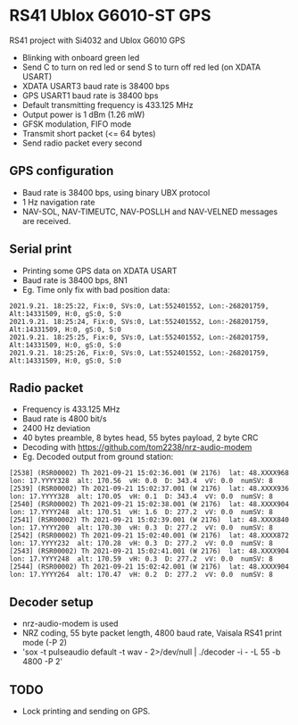 # RS41 Ublox G6010-ST GPS

RS41 project with Si4032 and Ublox G6010 GPS
* Blinking with onboard green led
* Send C to turn on red led or send S to turn off red led (on XDATA USART)
* XDATA USART3 baud rate is 38400 bps
* GPS USART1 baud rate is 38400 bps
* Default transmitting frequency is 433.125 MHz
* Output power is 1 dBm (1.26 mW)
* GFSK modulation, FIFO mode
* Transmit short packet (<= 64 bytes)
* Send radio packet every second

## GPS configuration
* Baud rate is 38400 bps, using binary UBX protocol
* 1 Hz navigation rate
* NAV-SOL, NAV-TIMEUTC, NAV-POSLLH and NAV-VELNED messages are received.

## Serial print
* Printing some GPS data on XDATA USART
* Baud rate is 38400 bps, 8N1
* Eg. Time only fix with bad position data:
```
2021.9.21. 18:25:22, Fix:0, SVs:0, Lat:552401552, Lon:-268201759, Alt:14331509, H:0, gS:0, S:0
2021.9.21. 18:25:24, Fix:0, SVs:0, Lat:552401552, Lon:-268201759, Alt:14331509, H:0, gS:0, S:0
2021.9.21. 18:25:25, Fix:0, SVs:0, Lat:552401552, Lon:-268201759, Alt:14331509, H:0, gS:0, S:0
2021.9.21. 18:25:26, Fix:0, SVs:0, Lat:552401552, Lon:-268201759, Alt:14331509, H:0, gS:0, S:0
```

## Radio packet
* Frequency is 433.125 MHz
* Baud rate is 4800 bit/s
* 2400 Hz deviation
* 40 bytes preamble, 8 bytes head, 55 bytes payload, 2 byte CRC
* Decoding with https://github.com/tom2238/nrz-audio-modem
* Eg. Decoded output from ground station:
```
[2538] (RSR00002) Th 2021-09-21 15:02:36.001 (W 2176)  lat: 48.XXXX968  lon: 17.YYYY328  alt: 170.56  vH: 0.0  D: 343.4  vV: 0.0  numSV: 8
[2539] (RSR00002) Th 2021-09-21 15:02:37.001 (W 2176)  lat: 48.XXXX936  lon: 17.YYYY328  alt: 170.05  vH: 0.1  D: 343.4  vV: 0.0  numSV: 8
[2540] (RSR00002) Th 2021-09-21 15:02:38.001 (W 2176)  lat: 48.XXXX904  lon: 17.YYYY248  alt: 170.51  vH: 1.6  D: 277.2  vV: 0.0  numSV: 8
[2541] (RSR00002) Th 2021-09-21 15:02:39.001 (W 2176)  lat: 48.XXXX840  lon: 17.YYYY200  alt: 170.30  vH: 0.3  D: 277.2  vV: 0.0  numSV: 8
[2542] (RSR00002) Th 2021-09-21 15:02:40.001 (W 2176)  lat: 48.XXXX872  lon: 17.YYYY232  alt: 170.28  vH: 0.3  D: 277.2  vV: 0.0  numSV: 8
[2543] (RSR00002) Th 2021-09-21 15:02:41.001 (W 2176)  lat: 48.XXXX904  lon: 17.YYYY248  alt: 170.59  vH: 0.3  D: 277.2  vV: 0.0  numSV: 8
[2544] (RSR00002) Th 2021-09-21 15:02:42.001 (W 2176)  lat: 48.XXXX904  lon: 17.YYYY264  alt: 170.47  vH: 0.2  D: 277.2  vV: 0.0  numSV: 8
```

## Decoder setup
* nrz-audio-modem is used
* NRZ coding, 55 byte packet length, 4800 baud rate, Vaisala RS41 print mode (-P 2)
* 'sox -t pulseaudio default -t wav - 2>/dev/null | ./decoder -i - -L 55 -b 4800 -P 2'

## TODO
* Lock printing and sending on GPS.
